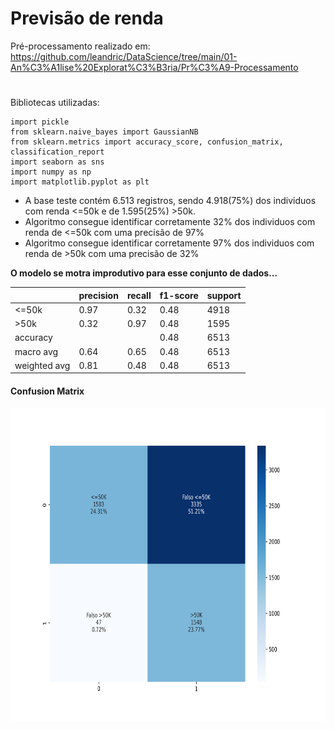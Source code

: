 # Previsão de renda

Pré-processamento realizado em: https://github.com/leandric/DataScience/tree/main/01-An%C3%A1lise%20Explorat%C3%B3ria/Pr%C3%A9-Processamento

#
Bibliotecas utilizadas:

```
import pickle
from sklearn.naive_bayes import GaussianNB
from sklearn.metrics import accuracy_score, confusion_matrix, classification_report
import seaborn as sns
import numpy as np
import matplotlib.pyplot as plt	
```

* A base teste contém 6.513 registros, sendo 4.918(75%) dos individuos com renda <=50k e de 1.595(25%) >50k.
* Algoritmo consegue identificar corretamente 32% dos individuos com renda de <=50k com uma precisão de 97%
* Algoritmo consegue identificar corretamente 97% dos individuos com renda de >50k com uma precisão de 32%

**O modelo se motra improdutivo para esse conjunto de dados...**

|				| precision 	| recall		| f1-score	| support 	|
|---------------	|-------		|-----------	|-----------	|-------		|
| <=50k		| 0.97		| 0.32		| 0.48	    	| 4918		|
| >50k	| 0.32		| 0.97 		| 0.48    	| 1595		|	
|accuracy		|      		|        	| 0.48  		| 6513		|
|macro avg 		| 0.64 		| 0.65		| 0.48 		| 6513		|
|weighted avg 	| 0.81		| 0.48 		| 0.48  		| 6513		|


#### Confusion Matrix
<img align="center" alt="debian"  height="500" src="img/confusion_matrix.png"/>

